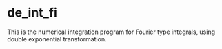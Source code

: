 # de_int_fi
This is the numerical integration program for Fourier type integrals, using double exponential transformation.
